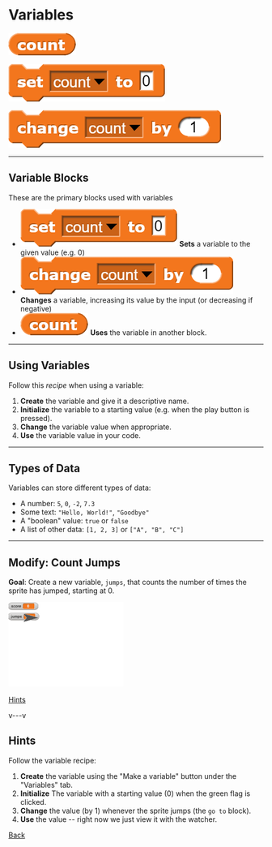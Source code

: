 # Variables

![](img/get.png)

![](img/set.png)

![](img/change.png)

<!--
Notes:
* Name: score
* Slide: Major blocks
* Initialize: 0 at green flag
* Update: +1 when clicked
* Use: Say score
* Slides: Recipe, Types of data
* Modify Task:
-->

---
## Variable Blocks

These are the primary blocks used with variables

* ![](img/set.png) **Sets** a variable to the given value (e.g. 0)
* ![](img/change.png) **Changes** a variable, increasing its value by the input (or decreasing if negative)
* ![](img/get.png) **Uses** the variable in another block.

---
## Using Variables

Follow this *recipe* when using a variable:

1. **Create** the variable and give it a descriptive name.
2. **Initialize** the variable to a starting value (e.g. when the play button is pressed).
3. **Change** the variable value when appropriate.
4. **Use** the variable value in your code.

---
## Types of Data

Variables can store different types of data:

* A number: `5`, `0`, `-2`, `7.3`
* Some text: `"Hello, World!"`, `"Goodbye"`
* A "boolean" value: `true` or `false`
* A list of other data: `[1, 2, 3]` or `["A", "B", "C"]`


---
<!-- .slide: id="jumps" -->
## Modify: Count Jumps

**Goal**: Create a new variable, `jumps`, that counts the number of times
the sprite has jumped, starting at 0.

<img src="img/jumps.gif" width="45%">

<div class="quiz">

[Hints](#/jumps-hint)

</div>

v---v
<!-- .slide: id="jumps-hint" -->
## Hints

Follow the variable recipe:

1. **Create** the variable using the "Make a variable" button under the "Variables" tab.
2. **Initialize** The variable with a starting value (0) when the green flag is clicked.
3. **Change** the value (by 1) whenever the sprite jumps (the `go to` block).
4. **Use** the value -- right now we just view it with the watcher.

[Back](#/jumps)

